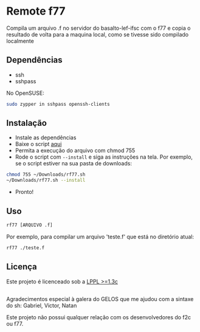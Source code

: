 # Remote f77
Compila um arquivo .f no servidor do basalto-lef-ifsc com o f77 e copia o resultado de volta para a maquina local, como se tivesse sido compilado localmente

## Dependências
- ssh
- sshpass

No OpenSUSE:
````bash
sudo zypper in sshpass openssh-clients
````

## Instalação
- Instale as dependências
- Baixe o script [aqui](https://github.com/LuNeder/remote-f77/releases/latest/download/rf77.sh)
- Permita a execução do arquivo com chmod 755
- Rode o script com `--install` e siga as instruções na tela. Por exemplo, se o script estiver na sua pasta de downloads:
````bash
chmod 755 ~/Downloads/rf77.sh
~/Downloads/rf77.sh --install
````
- Pronto!

## Uso
````bash
rf77 [ARQUIVO .f]
````
Por exemplo, para compilar um arquivo 'teste.f' que está no diretório atual:
````bash
rf77 ./teste.f
````

## Licença
Este projeto é licenceado sob a [LPPL >=1.3c](https://github.com/LuNeder/remote-f77/blob/strawberry/LICENSE)

##
Agradecimentos especial à galera do GELOS que me ajudou com a sintaxe do sh: Gabriel, Victor, Natan

Este projeto não possui qualquer relação com os desenvolvedores do f2c ou f77.
